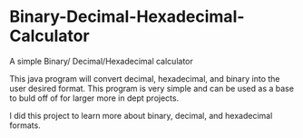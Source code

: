 # Binary-Decimal-Hexadecimal-Calculator
A simple Binary/ Decimal/Hexadecimal calculator 

 This java program will convert decimal, hexadecimal, and binary into the user desired format. This 
 program is very simple and can be used as a base to buld off of for larger more in dept projects.
 
 I did this project to learn more about binary, decimal, and hexadecimal formats. 
